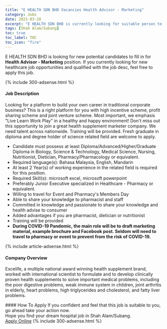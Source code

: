 ```yaml
---
title: "E HEALTH SDN BHD Vacancies Health Advisor - Marketing" 
category: Jobs 
date: 2021-03-20 
excerpt: "E HEALTH SDN BHD is currently looking for suitable person to fill in the Health Advisor - Marketing which positioned at Shah Alam/Subang" 
tags: [Shah Alam/Subang] 
toc: true 
toc_label: TOC 
toc_icon: "fire" 
--- 
```


<p>E HEALTH SDN BHD is looking for new potential candidates to fill in for <b>Health Advisor - Marketing</b> position. If you currently looking for new healthcare job opportunities and qualified with the job desc, feel free to apply this job.
</p>{% include 300-adsense.html %} 
<div><div><h4>Job Description</h4></div><div><div><span><div><p>Looking for a platform to build your own career in traditional corporate business? This is a right platform for you with high incentive scheme, profit sharing scheme and joint venture scheme. Most important, we emphasis "Live Learn Work Play" in a healthy and happy environment! Don't miss out this opportunity to join a great health supplement marketer company. We need talent across nationwide. Training will be provided. Fresh graduate in diploma and degree holder of science related field are welcome to apply.</p><ul><li>Candidate must possess at least Diploma/Advanced/Higher/Graduate Diploma in Biology, Science &amp; Technology, Medical Science, Nursing, Nutritionist, Dietician, Pharmacy/Pharmacology or equivalent.</li><li>Required language(s):&#160;Bahasa Malaysia, English, Mandarin</li><li>At least 2 Year(s) of working experience in the related field is required for this position.</li><li>Required Skill(s): microsoft excel, microsoft powerpoint</li><li>Preferably Junior Executive specialized in Healthcare - Pharmacy or equivalent.</li><li>Willing to travel for Event and Pharmacy's Members Day</li><li>Able to share your knowledge to pharmacist and staff</li><li>Committed in knowledge and passionate to share your knowledge and health advise to consumer</li><li>Added advantages if you are pharmacist, dietician or nutritionist</li><li>Training will be provided</li><li><strong>During COVID-19 Pandemic, the main role will be to draft marketing material, example brochure and Facebook post. Seldom will need to travel to pharmacy or event to prevent from the risk of COVID-19.</strong></li></ul></div></span></div></div></div> 
{% include article-adsense.html %} 
<div><div><h4>Company Overview</h4></div><div><div><span><div><p>Excelife, a multiple national award winning health supplement brand, worked with international scientist to formulate and to develop clinically proven health supplements to solve important medical problems, including the poor digestive problems, weak immune system in children, joint arthritis in elderly, heart problems, high triglycerides and cholesterol, and fatty liver problems.</p></div></span></div></div></div> 
#### How To Apply 
If you confident and feel that this job is suitable to you, go ahead take your action now. <br/> 
Hope you find your dream hospital job in Shah Alam/Subang. <br/> 
<a href="https://www.jobstreet.com.my/en/job/health-advisor-marketing-4512530?jobId=jobstreet-my-job-4512530" class="btn btn--warning" target="_blank" rel="nofollow noopenner">Apply Online</a> 
{% include 300-adsense.html %} 
